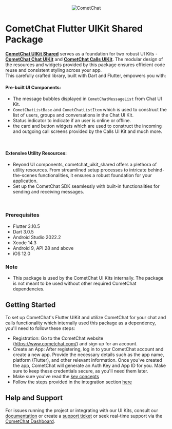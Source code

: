 <p align="center">
  <img alt="CometChat" src="https://assets.cometchat.io/website/images/logos/banner.png">
</p>

# CometChat Flutter UIKit Shared Package
<a href="https://pub.dev/packages/cometchat_uikit_shared"><strong>CometChat UIKit Shared</strong></a> serves as a foundation for two robust UI Kits - <a href="https://pub.dev/packages/cometchat_chat_uikit"><strong>CometChat Chat UIKit</strong></a> and <a href="https://pub.dev/packages/cometchat_calls_uikit"><strong>CometChat Calls UIKit</strong></a>. The modular design of the resources and widgets provided by this package ensures efficient code reuse and consistent styling across your app.  <br/>
This carefully crafted library, built with Dart and Flutter, empowers you with: 
#### Pre-built UI Components: 
- The message bubbles displayed in `CometChatMessageList` from Chat UI Kit.
- `CometChatListBase` and `CometChatListItem` which is used to construct the list of users, groups and conversations in the Chat UI Kit.
- Status indicator to indicate if an user is online or offline.
- the card and button widgets which are used to construct the incoming and outgoing call screens provided by the Calls  UI Kit and much more. 

<br/>

#### Extensive Utility Resources:
- Beyond UI components, cometchat_uikit_shared offers a plethora of utility resources. From streamlined setup processes to intricate behind-the-scenes functionalities, it ensures a robust foundation for your application.
- Set up the CometChat SDK seamlessly with built-in functionalities for sending and receiving messages.

<br/>

### Prerequisites
- Flutter 3.10.5
- Dart 3.0.5
- Android Studio 2022.2
- Xcode 14.3
- Android 9, API 28 and above
- iOS 12.0

### Note
- This package is used by the CometChat UI Kits internally. The package is not meant to be used without other required CometChat dependencies.

## Getting Started
To set up CometChat's Flutter UIKit and utilize CometChat for your chat and calls functionality which internally used this package as a dependency, you'll need to follow these steps:
- Registration: Go to the CometChat website (https://www.cometchat.com/) and sign up for an account.
- Create an App: After registering, log in to your CometChat account and create a new app. Provide the necessary details such as the app name, platform (Flutter), and other relevant information. Once you've created the app, CometChat will generate an Auth Key and App ID for you. Make sure to keep these credentials secure, as you'll need them later.
- Make sure you've read the [key concepts](https://www.cometchat.com/docs/v4/flutter-uikit/key-concepts)
- Follow the steps provided in the integration section [here](https://www.cometchat.com/docs/v4/flutter-uikit/integration#getting-started)

## Help and Support
For issues running the project or integrating with our UI Kits, consult our [documentation](https://www.cometchat.com/docs/v4/flutter-uikit/integration) or create a [support ticket](https://help.cometchat.com/hc/en-us) or seek real-time support via the [CometChat Dashboard](https://app.cometchat.com/).